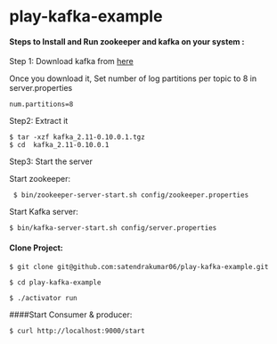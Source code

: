 # play-kafka-example

#### Steps to Install and Run zookeeper and kafka on your system : 

Step 1: Download kafka from [here](http://mirror.fibergrid.in/apache/kafka/0.10.0.0/kafka_2.11-0.10.0.1.tgz)

Once you download it, Set number of log partitions per topic to 8 in server.properties

    num.partitions=8

Step2: Extract it

    $ tar -xzf kafka_2.11-0.10.0.1.tgz
    $ cd  kafka_2.11-0.10.0.1

Step3: Start the server

Start  zookeeper:

     $ bin/zookeeper-server-start.sh config/zookeeper.properties

Start  Kafka server:

    $ bin/kafka-server-start.sh config/server.properties
    
#### Clone Project:
   
    
    $ git clone git@github.com:satendrakumar06/play-kafka-example.git
    
    $ cd play-kafka-example
    
    $ ./activator run
    
####Start Consumer & producer:
  
    $ curl http://localhost:9000/start
